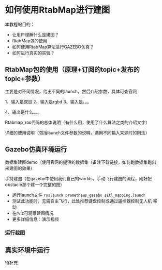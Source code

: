 ﻿# 如何使用RtabMap进行建图

本教程的目的：  

 - 让用户理解什么是建图？
 - RtabMap包的使用
 - 如何使用RtabMap算法进行GAZEBO仿真？
 - 如何进行真实的实验？


## RtabMap包的使用（原理+订阅的topic+发布的topic+参数）

主要是对不同情况，给出不同的launch，然后介绍参数，具体可查官网


1、输入是双目
2、输入是rgbd
3、输入是。。。

4、输出是什么。。。

Rtabmap_ros代码的总体说明（有什么用，使用了什么算法之类的介绍文字）

详细的使用说明（包括launch文件参数的说明，选用不同输入来源时的用法）



## Gazebo仿真环境运行


数据集建图demo（使用官网的提供的数据集（备注下载链接，如何跑数据集跑出来建图的效果）

手持建图（在gazebo中使用我们自己的worlds，手动飞行建图的流程，刚好把obstacle那个建一个完整的图）


 - 运行launch文件
	 `roslaunch prometheus_gazebo sitl_mapping.launch`
 - 测试此功能时，无需自主飞行，此处推荐键盘控制或通过遥控器控制无人机 移动
 - 在rviz可观察建图情况
 - 更多详细信息：演示视频

### 运行截图



## 真实环境中运行

待补充

